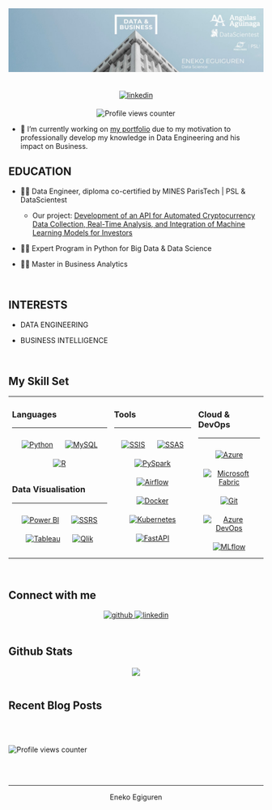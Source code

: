 <div id="header" align="center">
  <img src="https://github.com/enekoegiguren/enekoegiguren/blob/main/png/eneko_banner.jpg" width="1000"/>
</div>

<br/> 


  



<br/> 

<div align="center">
</a>
<a href="https://linkedin.com/in/enekoegiguren" target="_blank">
<img src=https://img.shields.io/badge/linkedin-%231E77B5.svg?&style=for-the-badge&logo=linkedin&logoColor=white alt=linkedin style="margin-bottom: 5px;" />
</a> 

![Profile views counter](https://komarev.com/ghpvc/?username=enekoegiguren&&style=flat-square) 


<div align="left">
  
- 🔭 I’m currently working on [my portfolio](https://github.com/enekoegiguren?tab=repositories) due to my motivation to professionally develop my knowledge in Data Engineering and his impact on Business.
  

## **<div align="left"> EDUCATION</div>**  
  
- 🧑‍🎓 Data Engineer, diploma co-certified by MINES ParisTech | PSL & DataScientest
  - Our project: [Development of an API for Automated Cryptocurrency Data Collection, Real-Time Analysis, and Integration of Machine Learning Models for Investors](https://github.com/DataScientest-Studio/CDE-OCT23-OPA)



- 🧑‍🎓 Expert Program in Python for Big Data & Data Science

  
  

- 🧑‍🎓 Master in Business Analytics
  
<br/>  
  
## **<div align="left"> INTERESTS</div>**  

- DATA ENGINEERING 


- BUSINESS INTELLIGENCE


<br/>  


## My Skill Set  
<table><tr><td valign="top" width="40%">

### Languages
---
<div align="center">  
<a href="https://www.python.org/" target="_blank"><img style="margin: 10px" src="https://profilinator.rishav.dev/skills-assets/python-original.svg" alt="Python" height="50" /></a>  
<a href="https://www.mysql.com/" target="_blank"><img style="margin: 10px" src="https://profilinator.rishav.dev/skills-assets/mysql-original-wordmark.svg" alt="MySQL" height="50" /></a>  
<a href="https://www.r-project.org/" target="_blank"><img style="margin: 10px" src="https://profilinator.rishav.dev/skills-assets/r.svg" alt="R" height="50" /></a>  
</div>

### Data Visualisation 
---
<div align="center">  
<a href="https://powerbi.microsoft.com/en-us/" target="_blank"><img style="margin: 10px" src="https://profilinator.rishav.dev/skills-assets/powerbi.png" alt="Power BI" height="50" /></a>  
<a href="https://www.microsoft.com/en-us/sql-server/reporting-services" target="_blank"><img style="margin: 10px" src="https://upload.wikimedia.org/wikipedia/commons/thumb/0/09/SQL_Server_Reporting_Services_logo.png/200px-SQL_Server_Reporting_Services_logo.png" alt="SSRS" height="50" /></a>  
<a href="https://www.tableau.com/" target="_blank"><img style="margin: 10px" src="https://profilinator.rishav.dev/skills-assets/tableau.svg" alt="Tableau" height="50" /></a>  
<a href="https://www.qlik.com/" target="_blank"><img style="margin: 10px" src="https://upload.wikimedia.org/wikipedia/commons/thumb/3/3c/QlikView_Logo.svg/1024px-QlikView_Logo.svg.png" alt="Qlik" height="50" /></a>  
</div>

</td><td valign="top" width="33%">

### Tools
---
<div align="center">  
<a href="https://docs.microsoft.com/en-us/sql/integration-services/sql-server-integration-services?view=sql-server-ver15" target="_blank"><img style="margin: 10px" src="https://upload.wikimedia.org/wikipedia/commons/4/41/SQL_Server_Integration_Services_logo.png" alt="SSIS" height="50" /></a>
<a href="https://docs.microsoft.com/en-us/sql/analysis-services/sql-server-analysis-services?view=sql-server-ver15" target="_blank"><img style="margin: 10px" src="https://upload.wikimedia.org/wikipedia/commons/a/aa/SQL_Server_Analysis_Services_logo.png" alt="SSAS" height="50" /></a>  
<a href="https://spark.apache.org/docs/latest/" target="_blank"><img style="margin: 10px" src="https://upload.wikimedia.org/wikipedia/commons/thumb/1/1e/Apache_Spark_logo.svg/1920px-Apache_Spark_logo.svg.png" alt="PySpark" height="50" /></a>
<a href="https://airflow.apache.org/" target="_blank"><img style="margin: 10px" src="https://airflow.apache.org/docs/apache-airflow/stable/_static/airflow-logo.png" alt="Airflow" height="50" /></a>  
<a href="https://www.docker.com/" target="_blank"><img style="margin: 10px" src="https://upload.wikimedia.org/wikipedia/commons/a/a0/Docker_%22whale%22_logo.svg" alt="Docker" height="50" /></a>  
<a href="https://kubernetes.io/" target="_blank"><img style="margin: 10px" src="https://upload.wikimedia.org/wikipedia/commons/3/39/Kubernetes_logo.svg" alt="Kubernetes" height="50" /></a>  
<a href="https://fastapi.tiangolo.com/" target="_blank"><img style="margin: 10px" src="https://fastapi.tiangolo.com/img/logo.jpg" alt="FastAPI" height="50" /></a>
</div>

</td><td valign="top" width="33%">

### Cloud & DevOps
---
<div align="center">  
<a href="https://azure.microsoft.com/en-us/" target="_blank"><img style="margin: 10px" src="https://upload.wikimedia.org/wikipedia/commons/thumb/0/0a/Microsoft_Azure_Logo.svg/1280px-Microsoft_Azure_Logo.svg.png" alt="Azure" height="50" /></a>  
<a href="https://learn.microsoft.com/en-us/fabric/" target="_blank"><img style="margin: 10px" src="https://learn.microsoft.com/en-us/fabric/media/fabric-logo.svg" alt="Microsoft Fabric" height="50" /></a>  
<a href="https://git-scm.com/" target="_blank"><img style="margin: 10px" src="https://git-scm.com/images/logos/git-scm-128x128.png" alt="Git" height="50" /></a>  
<a href="https://azure.microsoft.com/en-us/services/devops/" target="_blank"><img style="margin: 10px" src="https://upload.wikimedia.org/wikipedia/commons/4/4f/Azure_DevOps_Logo.svg" alt="Azure DevOps" height="50" /></a>  
<a href="https://www.mlflow.org/" target="_blank"><img style="margin: 10px" src="https://www.mlflow.org/docs/latest/_static/mlflow_logo.png" alt="MLflow" height="50" /></a>  
</div>

</td></tr></table>
<br/>  


## Connect with me  


<div align="center">
<a href="https://github.com/enekoegiguren" target="_blank">
<img src=https://img.shields.io/badge/github-%2324292e.svg?&style=for-the-badge&logo=github&logoColor=white alt=github style="margin-bottom: 5px;" />
</a>
<a href="https://linkedin.com/in/enekoegiguren" target="_blank">
<img src=https://img.shields.io/badge/linkedin-%231E77B5.svg?&style=for-the-badge&logo=linkedin&logoColor=white alt=linkedin style="margin-bottom: 5px;" />
</a>  
</div>  
  

<br/>  


## Github Stats  
<div align="center"><img src="https://github-readme-stats.vercel.app/api?username=enekoegiguren&show_icons=true&count_private=true&hide_border=true&theme=prussian" align="center" /></div>  

<br/>  


## Recent Blog Posts  
<!-- BLOG-POST-LIST:START -->  

<!-- BLOG-POST-LIST:END -->  

<br/>  

  

<br/>  

![Profile views counter](https://komarev.com/ghpvc/?username=enekoegiguren&&style=flat-square)  
  

<br/>  


<br />

----
<div align="center">Eneko Egiguren
